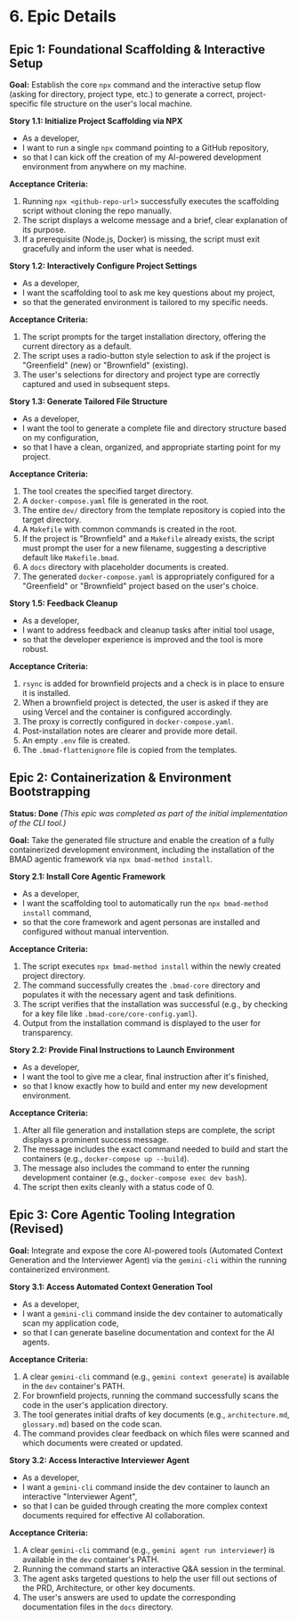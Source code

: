 # 6. Epic Details

## Epic 1: Foundational Scaffolding & Interactive Setup

**Goal:** Establish the core `npx` command and the interactive setup flow (asking for directory, project type, etc.) to generate a correct, project-specific file structure on the user's local machine.

**Story 1.1: Initialize Project Scaffolding via NPX**

*   As a developer,
*   I want to run a single `npx` command pointing to a GitHub repository,
*   so that I can kick off the creation of my AI-powered development environment from anywhere on my machine.

**Acceptance Criteria:**
1.  Running `npx <github-repo-url>` successfully executes the scaffolding script without cloning the repo manually.
2.  The script displays a welcome message and a brief, clear explanation of its purpose.
3.  If a prerequisite (Node.js, Docker) is missing, the script must exit gracefully and inform the user what is needed.

**Story 1.2: Interactively Configure Project Settings**

*   As a developer,
*   I want the scaffolding tool to ask me key questions about my project,
*   so that the generated environment is tailored to my specific needs.

**Acceptance Criteria:**
1.  The script prompts for the target installation directory, offering the current directory as a default.
2.  The script uses a radio-button style selection to ask if the project is "Greenfield" (new) or "Brownfield" (existing).
3.  The user's selections for directory and project type are correctly captured and used in subsequent steps.

**Story 1.3: Generate Tailored File Structure**

*   As a developer,
*   I want the tool to generate a complete file and directory structure based on my configuration,
*   so that I have a clean, organized, and appropriate starting point for my project.

**Acceptance Criteria:**
1.  The tool creates the specified target directory.
2.  A `docker-compose.yaml` file is generated in the root.
3.  The entire `dev/` directory from the template repository is copied into the target directory.
4.  A `Makefile` with common commands is created in the root.
5.  If the project is "Brownfield" and a `Makefile` already exists, the script must prompt the user for a new filename, suggesting a descriptive default like `Makefile.bmad`.
6.  A `docs` directory with placeholder documents is created.
7.  The generated `docker-compose.yaml` is appropriately configured for a "Greenfield" or "Brownfield" project based on the user's choice.

**Story 1.5: Feedback Cleanup**

*   As a developer,
*   I want to address feedback and cleanup tasks after initial tool usage,
*   so that the developer experience is improved and the tool is more robust.

**Acceptance Criteria:**
1.  `rsync` is added for brownfield projects and a check is in place to ensure it is installed.
2.  When a brownfield project is detected, the user is asked if they are using Vercel and the container is configured accordingly.
3.  The proxy is correctly configured in `docker-compose.yaml`.
4.  Post-installation notes are clearer and provide more detail.
5.  An empty `.env` file is created.
6.  The `.bmad-flattenignore` file is copied from the templates.

## Epic 2: Containerization & Environment Bootstrapping

**Status: Done**
*(This epic was completed as part of the initial implementation of the CLI tool.)*

**Goal:** Take the generated file structure and enable the creation of a fully containerized development environment, including the installation of the BMAD agentic framework via `npx bmad-method install`.

**Story 2.1: Install Core Agentic Framework**

*   As a developer,
*   I want the scaffolding tool to automatically run the `npx bmad-method install` command,
*   so that the core framework and agent personas are installed and configured without manual intervention.

**Acceptance Criteria:**
1.  The script executes `npx bmad-method install` within the newly created project directory.
2.  The command successfully creates the `.bmad-core` directory and populates it with the necessary agent and task definitions.
3.  The script verifies that the installation was successful (e.g., by checking for a key file like `.bmad-core/core-config.yaml`).
4.  Output from the installation command is displayed to the user for transparency.

**Story 2.2: Provide Final Instructions to Launch Environment**

*   As a developer,
*   I want the tool to give me a clear, final instruction after it's finished,
*   so that I know exactly how to build and enter my new development environment.

**Acceptance Criteria:**
1.  After all file generation and installation steps are complete, the script displays a prominent success message.
2.  The message includes the exact command needed to build and start the containers (e.g., `docker-compose up --build`).
3.  The message also includes the command to enter the running development container (e.g., `docker-compose exec dev bash`).
4.  The script then exits cleanly with a status code of 0.

## Epic 3: Core Agentic Tooling Integration (Revised)

**Goal:** Integrate and expose the core AI-powered tools (Automated Context Generation and the Interviewer Agent) via the `gemini-cli` within the running containerized environment.

**Story 3.1: Access Automated Context Generation Tool**

*   As a developer,
*   I want a `gemini-cli` command inside the dev container to automatically scan my application code,
*   so that I can generate baseline documentation and context for the AI agents.

**Acceptance Criteria:**
1.  A clear `gemini-cli` command (e.g., `gemini context generate`) is available in the `dev` container's PATH.
2.  For brownfield projects, running the command successfully scans the code in the user's application directory.
3.  The tool generates initial drafts of key documents (e.g., `architecture.md`, `glossary.md`) based on the code scan.
4.  The command provides clear feedback on which files were scanned and which documents were created or updated.

**Story 3.2: Access Interactive Interviewer Agent**

*   As a developer,
*   I want a `gemini-cli` command inside the dev container to launch an interactive "Interviewer Agent",
*   so that I can be guided through creating the more complex context documents required for effective AI collaboration.

**Acceptance Criteria:**
1.  A clear `gemini-cli` command (e.g., `gemini agent run interviewer`) is available in the `dev` container's PATH.
2.  Running the command starts an interactive Q&A session in the terminal.
3.  The agent asks targeted questions to help the user fill out sections of the PRD, Architecture, or other key documents.
4.  The user's answers are used to update the corresponding documentation files in the `docs` directory.
